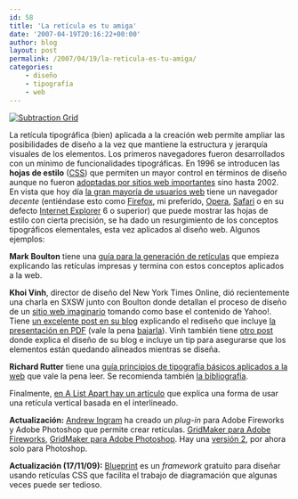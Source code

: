 ```yaml
---
id: 58
title: 'La retí­cula es tu amiga'
date: '2007-04-19T20:16:22+00:00'
author: blog
layout: post
permalink: /2007/04/19/la-reticula-es-tu-amiga/
categories:
    - diseño
    - tipografí­a
    - web
---
```


[![Subtraction Grid](/blog/wp-content/uploads/2007/04/sbutractiongrid.gif)](http://www.subtraction.com/archives/2004/1231_grid_computi.php "Diseño web con retículas por Khoi Vinh")

La retí­cula tipográfica (bien) aplicada a la creación web permite ampliar las posibilidades de diseño a la vez que mantiene la estructura y jerarquí­a visuales de los elementos. Los primeros navegadores fueron desarrollados con un mí­nimo de funcionalidades tipográficas. En 1996 se introducen las **hojas de estilo** ([CSS](http://www.w3.org/Style/CSS/ "Especificación de CSS en el W3C")) que permiten un mayor control en términos de diseño aunque no fueron [adoptadas por sitios web importantes](http://www.stopdesign.com/portfolio/web_interface/wired_news.html "Rediseño de wired.com usando CSS") sino hasta 2002. En vista que hoy dí­a [la gran mayorí­a de usuarios web](http://www.w3schools.com/browsers/browsers_stats.asp "estadí­sticas de navegadores") tiene un navegador *decente* (entiéndase esto como [Firefox](http://www.mozilla.com/firefox "sitio web oficial"), mi preferido, [Opera](http://www.opera.com/ "sitio web oficial"), [Safari](http://www.apple.com/safari/ "sitio web oficial") o en su defecto [Internet Explorer](http://www.microsoft.com/ie/ "sitio web oficial") 6 o superior) que puede mostrar las hojas de estilo con cierta precisión, se ha dado un resurgimiento de los conceptos tipográficos elementales, esta vez aplicados al diseño web. Algunos ejemplos:

**Mark Boulton** tiene una [guí­a para la generación de retí­culas](http://www.markboulton.co.uk/articles/detail/five_simple_steps_to_designing_grid_systems/ "Five Simple Steps to designing grid systems") que empieza explicando las retí­culas impresas y termina con estos conceptos aplicados a la web.

**Khoi Vinh**, director de diseño del New York Times Online, dió recientemente una charla en SXSW junto con Boulton donde detallan el proceso de diseño de un [sitio web imaginario](http://yeeaahh.subtraction.com/ "Yeeaahh!") tomando como base el contenido de Yahoo!. Tiene [un excelente post en su blog](http://www.subtraction.com/archives/2007/0318_oh_yeeaahh.php "Oh Yeeaahh!") explicando el rediseño que incluye [la presentación en PDF](http://www.subtraction.com/pics/0703/grids_are_good.pdf) (vale la pena [bajarla](http://www.subtraction.com/pics/0703/grids_are_good.pdf)). Vinh también tiene [otro post](http://www.subtraction.com/archives/2004/1231_grid_computi.php "Grid Computing and Design") donde explica el diseño de su blog e incluye un tip para asegurarse que los elementos están quedando alineados mientras se diseña.

**Richard Rutter** tiene una [guí­a principios de tipografí­a básicos aplicados a la web](http://webtypography.net/ "The Elements of Typographic Style Applied to the Web") que vale la pena leer. Se recomienda también [la bibliografí­a](http://webtypography.net/bibliography/).

Finalmente, [en A List Apart hay un artí­culo](http://www.alistapart.com/articles/settingtypeontheweb "Setting Type on the Web to a Baseline Grid") que explica una forma de usar una retí­cula vertical basada en el interlineado.

**Actualización:** [Andrew Ingram](http://www.andrewingram.net/) ha creado un *plug-in* para Adobe Fireworks y Adobe Photoshop que permite crear retículas. [GridMaker para Adobe Fireworks](http://www.andrewingram.net/articles/gridmaker_for_fireworks/), [GridMaker para Adobe Photoshop](http://www.andrewingram.net/articles/introducing_gridmaker/). Hay una [versión 2](http://www.andrewingram.net/articles/gridmaker_reboot/), por ahora solo para Photoshop.

**Actualización (17/11/09):** [Blueprint](http://www.blueprintcss.org/) es un *framework* gratuito para diseñar usando retículas CSS que facilita el trabajo de diagramación que algunas veces puede ser tedioso.